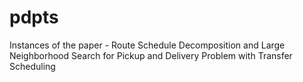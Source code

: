 # pdpts
 Instances of the paper - Route Schedule Decomposition and Large Neighborhood Search for Pickup and Delivery Problem with Transfer Scheduling
